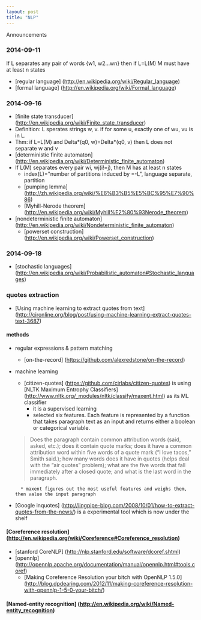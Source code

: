 ```yaml
---
layout: post
title: "NLP"
---
```


Announcements

### 2014-09-11
If L separates any pair of words {w1, w2...wn} then if L=L(M) M must have at least n states
* [regular language] (http://en.wikipedia.org/wiki/Regular_language)
* [formal language] (http://en.wikipedia.org/wiki/Formal_language)

### 2014-09-16
* [finite state transducer] (http://en.wikipedia.org/wiki/Finite_state_transducer)
* Definition: L sperates strings w, v. if for some u, exactly one of wu, vu is in L.
* Thm: if L=L(M) and Delta*(q0, w)=Delta*(q0, v) then L does not separate w and v
* [deterministic finite automaton] (http://en.wikipedia.org/wiki/Deterministic_finite_automaton)
* If L(M) separates every pair wi, wj(i!=j), then M has at least n states
    * index(L)="number of partitions induced by =-L", language separate, partition
    * [pumping lemma] (http://zh.wikipedia.org/wiki/%E6%B3%B5%E5%BC%95%E7%90%86)
    * [Myhill-Nerode theorem] (http://en.wikipedia.org/wiki/Myhill%E2%80%93Nerode_theorem)
* [nondeterministic finite automaton] (http://en.wikipedia.org/wiki/Nondeterministic_finite_automaton)
    * [powerset construction] (http://en.wikipedia.org/wiki/Powerset_construction)

### 2014-09-18
* [stochastic languages] (http://en.wikipedia.org/wiki/Probabilistic_automaton#Stochastic_languages)

### quotes extraction
* [Using machine learning to extract quotes from text] (http://cironline.org/blog/post/using-machine-learning-extract-quotes-text-3687)
#### methods
* regular expressions & pattern matching
    * [on-the-record] (https://github.com/alexredstone/on-the-record)
* machine learning
    * [citizen-quotes] (https://github.com/cirlabs/citizen-quotes) is using [NLTK Maximum Entrophy Classifiers] (http://www.nltk.org/_modules/nltk/classify/maxent.html) as its ML classifier
        * it is a supervised learning
        * selected six features. Each feature is represented by a function that takes paragraph text as an input and returns either a boolean or categorical variable.

    > Does the paragraph contain common attribution words (said, asked, etc.);
    > does it contain quote marks;
    > does it have a common attribution word within five words of a quote mark (“I love tacos,” Smith said.);
    > how many words does it have in quotes (helps deal with the “air quotes” problem);
    > what are the five words that fall immediately after a closed quote;
    > and what is the last word in the paragraph.

        * maxent figures out the most useful features and weighs them, then value the input paragraph
* [Google inquotes] (http://lingpipe-blog.com/2008/10/01/how-to-extract-quotes-from-the-news/) is a experimental tool which is now under the shelf

#### [Coreference resolution] (http://en.wikipedia.org/wiki/Coreference#Coreference_resolution)
* [stanford CoreNLP] (http://nlp.stanford.edu/software/dcoref.shtml)
* [opennlp] (http://opennlp.apache.org/documentation/manual/opennlp.html#tools.coref)
    * [Making Coreference Resolution your bitch with OpenNLP 1.5.0] (http://blog.dpdearing.com/2012/11/making-coreference-resolution-with-opennlp-1-5-0-your-bitch/)

#### [Named-entity recognition] (http://en.wikipedia.org/wiki/Named-entity_recognition)


